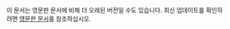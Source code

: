 이 문서는 영문판 문서에 비해 더 오래된 버전일 수도 있습니다. 최신 업데이트를 확인하려면 <a href='{{ page.url | replace: "/ko/", "/en/" }}'>영문판 문서</a>를 참조하십시오.
